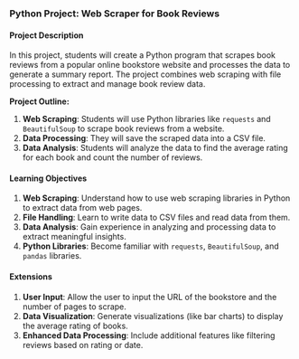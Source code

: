 ### Python Project: Web Scraper for Book Reviews

#### **Project Description**
In this project, students will create a Python program that scrapes book reviews from a popular online bookstore website and processes the data to generate a summary report. The project combines web scraping with file processing to extract and manage book review data.

**Project Outline:**
1. **Web Scraping**: Students will use Python libraries like `requests` and `BeautifulSoup` to scrape book reviews from a website.
2. **Data Processing**: They will save the scraped data into a CSV file.
3. **Data Analysis**: Students will analyze the data to find the average rating for each book and count the number of reviews.

#### **Learning Objectives**
1. **Web Scraping**: Understand how to use web scraping libraries in Python to extract data from web pages.
2. **File Handling**: Learn to write data to CSV files and read data from them.
3. **Data Analysis**: Gain experience in analyzing and processing data to extract meaningful insights.
4. **Python Libraries**: Become familiar with `requests`, `BeautifulSoup`, and `pandas` libraries.

#### **Extensions**
1. **User Input**: Allow the user to input the URL of the bookstore and the number of pages to scrape.
2. **Data Visualization**: Generate visualizations (like bar charts) to display the average rating of books.
3. **Enhanced Data Processing**: Include additional features like filtering reviews based on rating or date.